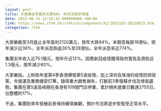 ```yaml
---
layout: post
title: 大家樂全年盈利大跌94%　料市況逐步恢復
date: 2022-06-15 12:52:43.000000000 +08:00
link: https://news.rthk.hk/rthk/ch/component/k2/1653103-20220615.htm
categories: rthk
---
```


大家樂截至3月底止全年盈利2120萬元，按年大跌94%。末期息每股18港仙，按年減少近36%，全年派息跌逾26%至28港仙，全年派息率近774%。

集團去年收入近75.1億元，按年升近12%。因應新冠疫情獲得政府寬免及資助近1.3億元，按年減少80%。

大家樂指，上財政年度第4季香港爆發第5波疫情，加上深圳及珠海的疫情防控政策，令營運及業務備受打擊，錄得重大銷售損失，打斷前3季復蘇步伐及增長趨勢。集團在第5波高峰期在香港有109間門店停業，累計損失營業日數達2755日，佔整體約17%。

不過，集團對來年發展前景保持審慎樂觀，預計市況將逐步恢復至正常水平。
